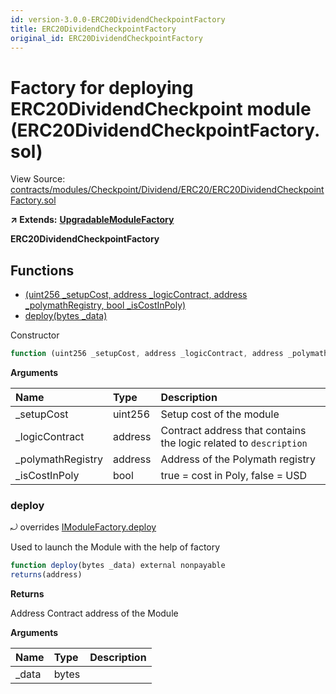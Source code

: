 ```yaml
---
id: version-3.0.0-ERC20DividendCheckpointFactory
title: ERC20DividendCheckpointFactory
original_id: ERC20DividendCheckpointFactory
---
```


# Factory for deploying ERC20DividendCheckpoint module \(ERC20DividendCheckpointFactory.sol\)

View Source: [contracts/modules/Checkpoint/Dividend/ERC20/ERC20DividendCheckpointFactory.sol](https://github.com/PolymathNetwork/polymath-core/tree/096ba240a927c98e1f1a182d2efee7c4c4c1dfc5/contracts/modules/Checkpoint/Dividend/ERC20/ERC20DividendCheckpointFactory.sol)

**↗ Extends:** [**UpgradableModuleFactory**](https://github.com/PolymathNetwork/polymath-core/tree/096ba240a927c98e1f1a182d2efee7c4c4c1dfc5/docs/api/UpgradableModuleFactory.md)

**ERC20DividendCheckpointFactory**

## Functions

* [\(uint256 \_setupCost, address \_logicContract, address \_polymathRegistry, bool \_isCostInPoly\)](erc20dividendcheckpointfactory.md)
* [deploy\(bytes \_data\)](erc20dividendcheckpointfactory.md#deploy)

Constructor

```javascript
function (uint256 _setupCost, address _logicContract, address _polymathRegistry, bool _isCostInPoly) public nonpayable UpgradableModuleFactory
```

**Arguments**

| Name | Type | Description |
| :--- | :--- | :--- |
| \_setupCost | uint256 | Setup cost of the module |
| \_logicContract | address | Contract address that contains the logic related to `description` |
| \_polymathRegistry | address | Address of the Polymath registry |
| \_isCostInPoly | bool | true = cost in Poly, false = USD |

### deploy

⤾ overrides [IModuleFactory.deploy](https://github.com/PolymathNetwork/polymath-core/tree/096ba240a927c98e1f1a182d2efee7c4c4c1dfc5/docs/api/IModuleFactory.md#deploy)

Used to launch the Module with the help of factory

```javascript
function deploy(bytes _data) external nonpayable
returns(address)
```

**Returns**

Address Contract address of the Module

**Arguments**

| Name | Type | Description |
| :--- | :--- | :--- |
| \_data | bytes |  |


